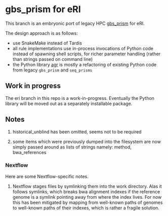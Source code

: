 # gbs_prism for eRI

This branch is an embryonic port of legacy HPC [gbs_prism](https://github.com/AgResearch/gbs_prism/tree/master) for eRI.

The design approach is as follows:
- use SnakeMake instead of Tardis
- all rule implementations use in-process invocations of Python code instead of spawning shell scripts, for richer parameter handling (rather than strings passed on command line)
- the Python library [agr](src/agr) is mostly a refactoring of existing Python code from legacy `gbs_prism` and `seq_prisms`

## Work in progress

The eri branch in this repo is a work-in-progress.  Eventually the Python library will be moved out as a separately installable package.

## Notes

1. historical_unblind has been omitted, seems not to be required

2. some items which were previously dumped into the filesystem are now simply passed around as lists of strings
   namely: method, bwa_references

### Nextflow

Here are some Nextflow-specific notes.

1. Nextflow stages files by symlinking them into the work directory.  Alas it follows symlinks, which breaks bwa alignment indexes if the reference genome is a symlink pointing away from where the index lives.  For now this has been mitigated by mapping from well-known paths of genomes to well-known paths of their indexes, which is rather a fragile solution.

